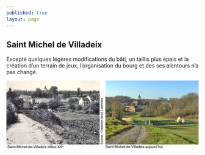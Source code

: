 ```yaml
---
published: true
layout: page
---
```


## Saint Michel de Villadeix


Excepté quelques légères modifications du bâti, un taillis plus épais et la création d’un terrain de jeux, l’organisation du bourg et des ses alentours n’a pas changé.

![](/data/images/24/histoire/20_HISTOIRE_POPCP5.jpg)
